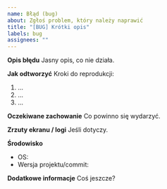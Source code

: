 ```yaml
---
name: Błąd (bug)
about: Zgłoś problem, który należy naprawić
title: "[BUG] Krótki opis"
labels: bug
assignees: ""
---
```


**Opis błędu**
Jasny opis, co nie działa.

**Jak odtworzyć**
Kroki do reprodukcji:
1. …
2. …
3. …

**Oczekiwane zachowanie**
Co powinno się wydarzyć.

**Zrzuty ekranu / logi**
Jeśli dotyczy.

**Środowisko**
- OS:
- Wersja projektu/commit:

**Dodatkowe informacje**
Coś jeszcze?
